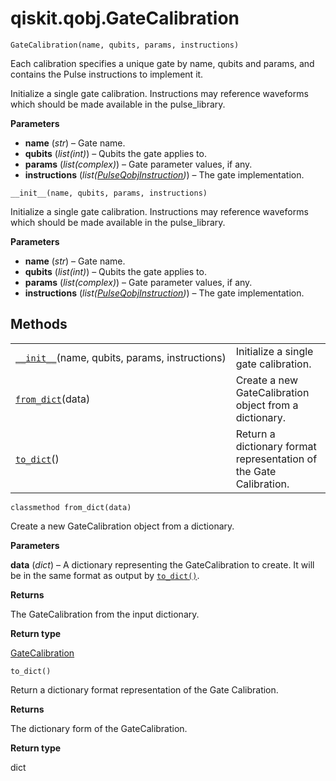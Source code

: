 # qiskit.qobj.GateCalibration

`GateCalibration(name, qubits, params, instructions)`

Each calibration specifies a unique gate by name, qubits and params, and contains the Pulse instructions to implement it.

Initialize a single gate calibration. Instructions may reference waveforms which should be made available in the pulse\_library.

**Parameters**

*   **name** (*str*) – Gate name.
*   **qubits** (*list(int)*) – Qubits the gate applies to.
*   **params** (*list(complex)*) – Gate parameter values, if any.
*   **instructions** (*list(*[*PulseQobjInstruction*](qiskit.qobj.PulseQobjInstruction#qiskit.qobj.PulseQobjInstruction "qiskit.qobj.PulseQobjInstruction")*)*) – The gate implementation.

`__init__(name, qubits, params, instructions)`

Initialize a single gate calibration. Instructions may reference waveforms which should be made available in the pulse\_library.

**Parameters**

*   **name** (*str*) – Gate name.
*   **qubits** (*list(int)*) – Qubits the gate applies to.
*   **params** (*list(complex)*) – Gate parameter values, if any.
*   **instructions** (*list(*[*PulseQobjInstruction*](qiskit.qobj.PulseQobjInstruction#qiskit.qobj.PulseQobjInstruction "qiskit.qobj.PulseQobjInstruction")*)*) – The gate implementation.

## Methods

|                                                                                                                                |                                                                    |
| ------------------------------------------------------------------------------------------------------------------------------ | ------------------------------------------------------------------ |
| [`__init__`](#qiskit.qobj.GateCalibration.__init__ "qiskit.qobj.GateCalibration.__init__")(name, qubits, params, instructions) | Initialize a single gate calibration.                              |
| [`from_dict`](#qiskit.qobj.GateCalibration.from_dict "qiskit.qobj.GateCalibration.from_dict")(data)                            | Create a new GateCalibration object from a dictionary.             |
| [`to_dict`](#qiskit.qobj.GateCalibration.to_dict "qiskit.qobj.GateCalibration.to_dict")()                                      | Return a dictionary format representation of the Gate Calibration. |

`classmethod from_dict(data)`

Create a new GateCalibration object from a dictionary.

**Parameters**

**data** (*dict*) – A dictionary representing the GateCalibration to create. It will be in the same format as output by [`to_dict()`](#qiskit.qobj.GateCalibration.to_dict "qiskit.qobj.GateCalibration.to_dict").

**Returns**

The GateCalibration from the input dictionary.

**Return type**

[GateCalibration](#qiskit.qobj.GateCalibration "qiskit.qobj.GateCalibration")

`to_dict()`

Return a dictionary format representation of the Gate Calibration.

**Returns**

The dictionary form of the GateCalibration.

**Return type**

dict
